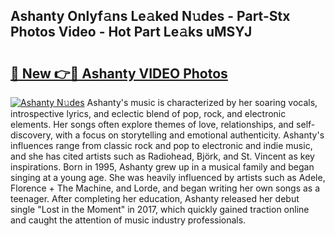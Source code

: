 ## Ashanty Onlyf𝚊ns Le𝚊ked N𝚞des - Part-Stx Photos Video - Hot Part Le𝚊ks uMSYJ

# <h2><a href="http://ab54032.deff.icu/?id=Ashanty">🔗 New 👉🔴 Ashanty VIDEO Photos</a></h2>

[![Ashanty N𝚞des](https://i.imgur.com/rIISA9y.gif)](http://ab54032.deff.icu/?id=Ashanty)
Ashanty's music is characterized by her soaring vocals, introspective lyrics, and eclectic blend of pop, rock, and electronic elements. Her songs often explore themes of love, relationships, and self-discovery, with a focus on storytelling and emotional authenticity. Ashanty's influences range from classic rock and pop to electronic and indie music, and she has cited artists such as Radiohead, Björk, and St. Vincent as key inspirations. Born in 1995, Ashanty grew up in a musical family and began singing at a young age. She was heavily influenced by artists such as Adele, Florence + The Machine, and Lorde, and began writing her own songs as a teenager. After completing her education, Ashanty released her debut single "Lost in the Moment" in 2017, which quickly gained traction online and caught the attention of music industry professionals.
